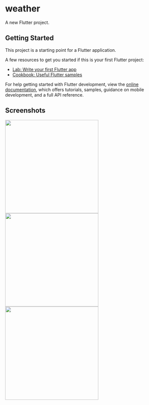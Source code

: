 # weather

A new Flutter project.

## Getting Started

This project is a starting point for a Flutter application.

A few resources to get you started if this is your first Flutter project:

- [Lab: Write your first Flutter app](https://docs.flutter.dev/get-started/codelab)
- [Cookbook: Useful Flutter samples](https://docs.flutter.dev/cookbook)

For help getting started with Flutter development, view the
[online documentation](https://docs.flutter.dev/), which offers tutorials,
samples, guidance on mobile development, and a full API reference.

## Screenshots

<img src="https://github.com/user-attachments/assets/1f816ce7-2559-4f75-b898-7cdbf0bee5a5" width="300"> 
<img src="https://github.com/user-attachments/assets/173206a5-e359-4ec1-8787-f5e323dad73d" width="300"> 
<img src="https://github.com/user-attachments/assets/95c0cb85-f963-4f0a-8337-3d30da42a8f4" width="300">
